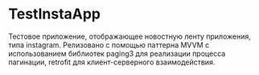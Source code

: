# TestInstaApp
Тестовое приложение, отображающее новостную ленту приложения, типа instagram.
Релизовано с помощью паттерна MVVM с использованием библиотек paging3 для реализации процесса пагинации, retrofit для клиент-серверного взаимодействия.
